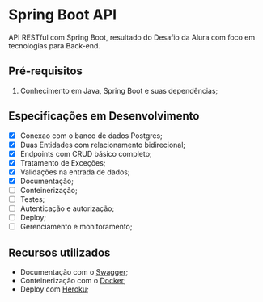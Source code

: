 # Spring Boot API

API RESTful com Spring Boot, resultado do Desafio da Alura com foco em tecnologias para Back-end.

## Pré-requisitos

1. Conhecimento em Java, Spring Boot e suas dependências;

## Especificações em Desenvolvimento

- [x] Conexao com o banco de dados Postgres;
- [x] Duas Entidades com relacionamento bidirecional;
- [x] Endpoints com CRUD básico completo;
- [x] Tratamento de Exceções;
- [x] Validações na entrada de dados;
- [x] Documentação;
- [ ] Conteinerização;
- [ ] Testes;
- [ ] Autenticação e autorização;
- [ ] Deploy;
- [ ] Gerenciamento e monitoramento;

## Recursos utilizados

- Documentação com o [Swagger](https://swagger.io/);
- Conteinerização com o [Docker](https://www.docker.com/);
- Deploy com [Heroku](https://www.heroku.com/);
